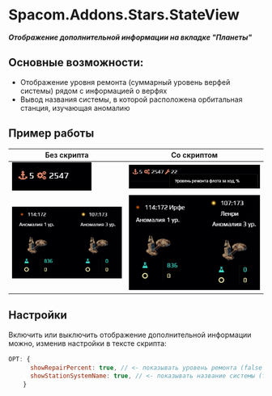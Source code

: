# Spacom.Addons.Stars.StateView
***Отображение дополнительной информации на вкладке "Планеты"***

## Основные возможности:
+ Отображение уровня ремонта (суммарный уровень верфей системы) рядом с информацией о верфях
+ Вывод названия системы, в которой расположена орбитальная станция, изучающая аномалию

## Пример работы
|Без скрипта|Со скриптом|
|---|---|
|![don't show total repair count](./img/stars/planets-state-view/state-view-total-repair-01.png)|![show total repair count](./img/stars/planets-state-view/state-view-total-repair-02.png)|
|![don't show system name](./img/stars/planets-state-view/state-view-station-sytem-name-01.png)|![show system name](./img/stars/planets-state-view/state-view-station-sytem-name-02.png)|

## Настройки
Включить или выключить отображение дополнительной информации можно, изменив настройки в тексте скрипта:
```js
OPT: {
      showRepairPercent: true, // <- показывать уровень ремонта (false - нет)
      showStationSystemName: true, // <- показывать название системы (false - нет)
    }
```